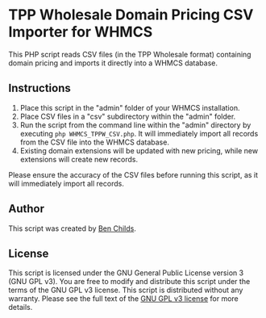 # TPP Wholesale Domain Pricing CSV Importer for WHMCS

This PHP script reads CSV files (in the TPP Wholesale format) containing domain pricing and imports it directly into a WHMCS database.

## Instructions

1. Place this script in the "admin" folder of your WHMCS installation.
2. Place CSV files in a "csv" subdirectory within the "admin" folder.
3. Run the script from the command line within the "admin" directory by executing `php WHMCS_TPPW_CSV.php`. It will immediately import all records from the CSV file into the WHMCS database.
4. Existing domain extensions will be updated with new pricing, while new extensions will create new records.

Please ensure the accuracy of the CSV files before running this script, as it will immediately import all records.

## Author

This script was created by [Ben Childs](https://github.com/BenAChilds).

## License

This script is licensed under the GNU General Public License version 3 (GNU GPL v3). You are free to modify and distribute this script under the terms of the GNU GPL v3 license. This script is distributed without any warranty. Please see the full text of the [GNU GPL v3 license](https://www.gnu.org/licenses/gpl-3.0.en.html) for more details.
